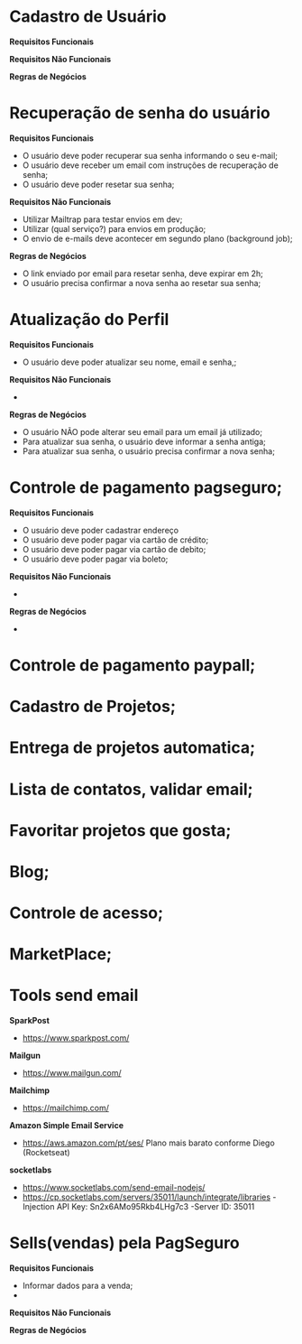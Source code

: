# Cadastro de Usuário

**Requisitos Funcionais**

**Requisitos Não Funcionais**

**Regras de Negócios**

# Recuperação de senha do usuário

**Requisitos Funcionais**

 - O usuário deve poder recuperar sua senha informando o seu e-mail;
 - O usuário deve receber um email com instruções de recuperação de senha;
 - O usuário deve poder resetar sua senha;

**Requisitos Não Funcionais**

 - Utilizar Mailtrap para testar envios em dev;
 - Utilizar (qual serviço?) para envios em produção;
 - O envio de e-mails deve acontecer em segundo plano (background job);

**Regras de Negócios**

- O link enviado por email para resetar senha, deve expirar em 2h;
- O usuário precisa confirmar a nova senha ao resetar sua senha;

# Atualização do Perfil

**Requisitos Funcionais**

 - O usuário deve poder atualizar seu nome, email e senha,;

**Requisitos Não Funcionais**

 -

**Regras de Negócios**

- O usuário NÃO pode alterar seu email para um email já utilizado;
- Para atualizar sua senha, o usuário deve informar a senha antiga;
- Para atualizar sua senha, o usuário precisa confirmar a nova senha;

# Controle de pagamento pagseguro;

**Requisitos Funcionais**

 - O usuário deve poder cadastrar endereço
 - O usuário deve poder pagar via cartão de crédito;
 - O usuário deve poder pagar via cartão de debito;
 - O usuário deve poder pagar via boleto;

**Requisitos Não Funcionais**

 -

**Regras de Negócios**

-

# Controle de pagamento paypall;


# Cadastro de Projetos;


# Entrega de projetos automatica;


# Lista de contatos, validar email;


# Favoritar projetos que gosta;


# Blog;


# Controle de acesso;


# MarketPlace;

# Tools send email

**SparkPost**
- https://www.sparkpost.com/

**Mailgun**
- https://www.mailgun.com/

**Mailchimp**
- https://mailchimp.com/

**Amazon Simple Email Service**
- https://aws.amazon.com/pt/ses/
 Plano mais barato conforme Diego (Rocketseat)

**socketlabs**
- https://www.socketlabs.com/send-email-nodejs/
- https://cp.socketlabs.com/servers/35011/launch/integrate/libraries
-Injection API Key: Sn2x6AMo95Rkb4LHg7c3
-Server ID: 35011


# Sells(vendas) pela PagSeguro
**Requisitos Funcionais**
  - Informar dados para a venda;
  -

**Requisitos Não Funcionais**

**Regras de Negócios**
